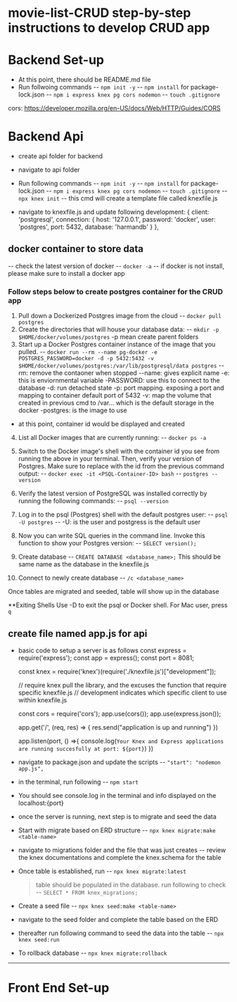 # movie-list-CRUD step-by-step instructions to develop CRUD app

# Backend Set-up

- At this point, there should be README.md file
- Run follwoing commands
  -- `npm init -y`
  -- `npm install` for package-lock.json
  -- `npm i express knex pg cors nodemon`
  -- `touch .gitignore`

cors: https://developer.mozilla.org/en-US/docs/Web/HTTP/Guides/CORS

# Backend Api

- create api folder for backend
- navigate to api folder
- Run following commands
  -- `npm init -y`
  -- `npm install` for package-lock.json
  -- `npm i express knex pg cors nodemon`
  -- `touch .gitignore`
  -- `npx knex init`
  -- this cmd will create a template file called knexfile.js

- navigate to knexfile.js and update following
  development: {
  client: 'postgresql',
  connection: {
  host: '127.0.0.1',
  password: 'docker',
  user: 'postgres',
  port: 5432,
  database: 'harmandb'
  }
  },

## docker container to store data

-- check the latest version of docker
-- `docker -a`
-- if docker is not install, please make sure to install a docker app

### Follow steps below to create postgres container for the CRUD app

1. Pull down a Dockerized Postgres image from the cloud
   -- `docker pull postgres`
2. Create the directories that will house your database data:
   -- `mkdir -p $HOME/docker/volumes/postgres`
   -p mean create parent folders
3. Start up a Docker Postgres container instance of the image that you pulled.
   -- `docker run --rm --name pg-docker -e POSTGRES_PASSWORD=docker -d -p 5432:5432 -v $HOME/docker/volumes/postgres:/var/lib/postgresql/data postgres`
   --rm: remove the contaoner when stopped
   --name: gives explicit name
   -e: this is enviornmental variable
   -PASSWORD: use this to connect to the database
   -d: run detached state
   -p: port mapping. exposing a port and mapping to container default port of 5432
   -v: map the volume that created in previous cmd to /var... which is the default storage in the docker
   -postgres: is the image to use

- at this point, container id would be displayed and created

4. List all Docker images that are currently running:
   -- `docker ps -a`
5. Switch to the Docker image's shell with the container id you see from running the above in your terminal. Then, verify your version of Postgres. Make sure to replace <PSQL-Container-ID> with the id from the previous command output:
   -- `docker exec -it <PSQL-Container-ID> bash`
   -- `postgres --version`
6. Verify the latest version of PostgreSQL was installed correctly by running the following commands:
   -- `psql --version`
7. Log in to the psql (Postgres) shell with the default postgres user:
   -- `psql -U postgres`
   -- -U: is the user and postgress is the default user
8. Now you can write SQL queries in the command line. Invoke this function to show your Postgres version:
   -- `SELECT version();`

9. Create database
   -- `CREATE DATABASE <database_name>;`
   This should be same name as the database in the knexfile.js
10. Connect to newly create database
    -- `/c <database_name>`

Once tables are migrated and seeded, table will show up in the database

\*\*Exiting Shells
Use <CTRL>-D to exit the psql or Docker shell.
For Mac user, press `q`

## create file named app.js for api

- basic code to setup a server is as follows
  const express = require('express');
  const app = express();
  const port = 8081;

  const knex = require('knex')(require('./knexfile.js')["development"]);

  // require knex pull the library, and the excuses the function that require specific knexfile.js
  // development indicates which specific client to use within knexfile.js

  const cors = require('cors');
  app.use(cors());
  app.use(express.json());

  app.get('/', (req, res) => {
  res.send("application is up and running")
  })

  app.listen(port, () =>{
  console.log(`Your Knex and Express applications are running succesfully at port: ${port}`)
  })

- navigate to package.json and update the scripts
  -- `"start": "nodemon app.js",`
- in the terminal, run following
  -- `npm start`
- You should see console.log in the terminal and info displayed on the localhost:{port}

- once the server is running, next step is to migrate and seed the data
- Start with migrate based on ERD structure
  -- `npx knex migrate:make <table-name>`
- navigate to migrations folder and the file that was just creates
  -- review the knex documentations and complete the knex.schema for the table
- Once table is established, run
  -- `npx knex migrate:latest`

  > table should be populated in the database. run following to check
  > -- `SELECT * FROM knex_migrations;`

- Create a seed file
  -- `npx knex seed:make <table-name>`
- navigate to the seed folder and complete the table based on the ERD
- thereafter run following command to seed the data into the table
  -- `npx knex seed:run`
- To rollback database
  -- `npx knex migrate:rollback`

---

# Front End Set-up
